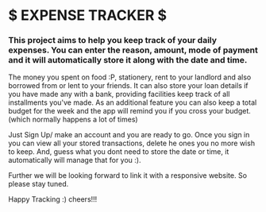 # $ EXPENSE TRACKER $

### This project aims to help you keep track of your daily expenses. You can enter the reason, amount, mode of payment and it will automatically store it along with the date and time. 

The money you spent on food :P, stationery, rent to your landlord and also borrowed from or lent to your friends. It can also store your loan details if you have made any with a bank, providing facilities keep track of all installments you've made. As an additional feature you can also keep a total budget for the week and the app will remind you if you cross your budget.(which normally happens a lot of times)


Just Sign Up/ make an account and you are ready to go. Once you sign in you can view all your stored transactions, delete he ones you no more wish to keep. And, guess what you dont need to store the date or time, it automatically will manage that for you :).

Further we will be looking forward to link it with a responsive website. So please stay tuned.

Happy Tracking :)
cheers!!!
